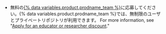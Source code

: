 - 無料の[{% data variables.product.prodname_team %}](/articles/github-s-products)に応募してください。{% data variables.product.prodname_team %}では、無制限のユーザとプライベートリポジトリが利用できます。 For more information, see "[Apply for an educator or researcher discount](/education/teach-and-learn-with-github-education/apply-for-an-educator-or-researcher-discount)."
